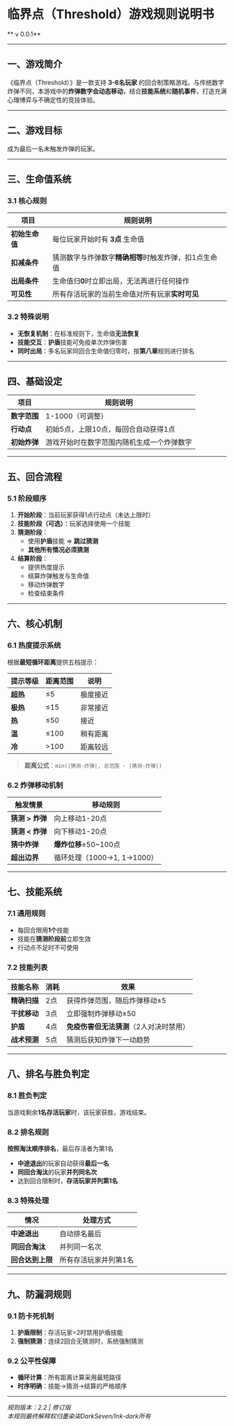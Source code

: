 # 临界点（Threshold）游戏规则说明书  
** v 0.0.1**

---

## 一、游戏简介  
《临界点（Threshold）》是一款支持 **3-6名玩家** 的回合制策略游戏。与传统数字炸弹不同，本游戏中的**炸弹数字会动态移动**，结合**技能系统**和**随机事件**，打造充满心理博弈与不确定性的竞技体验。

---

## 二、游戏目标  
成为最后一名未触发炸弹的玩家。

---

## 三、生命值系统

### 3.1 核心规则
| 项目 | 规则说明 |
|------|----------|
| **初始生命值** | 每位玩家开始时有 **3点** 生命值 |
| **扣减条件** | 猜测数字与炸弹数字**精确相等**时触发炸弹，扣1点生命值 |
| **出局条件** | 生命值归**0**时立即出局，无法再进行任何操作 |
| **可见性** | 所有存活玩家的当前生命值对所有玩家**实时可见** |

### 3.2 特殊说明
- **无恢复机制**：在标准规则下，生命值**无法恢复**
- **技能交互**：**护盾**技能可免疫单次炸弹伤害
- **同时出局**：多名玩家同回合生命值归零时，按**第八章**规则进行排名

---

## 四、基础设定  
| 项目 | 规则说明 |
|------|----------|
| **数字范围** | 1-1000（可调整） |
| **行动点** | 初始5点，上限10点，每回合自动获得1点 |
| **初始炸弹** | 游戏开始时在数字范围内随机生成一个炸弹数字 |

---

## 五、回合流程  

### 5.1 阶段顺序
1. **开始阶段**：当前玩家获得1点行动点（未达上限时）  
2. **技能阶段（可选）**：玩家选择使用一个技能  
3. **猜测阶段**：  
   - 使用**护盾**技能 ⇒ **跳过猜测**  
   - **其他所有情况必须猜测**  
4. **结算阶段**：  
   - 提供热度提示  
   - 结算炸弹触发与生命值  
   - 移动炸弹数字  
   - 检查结束条件  

---

## 六、核心机制  

### 6.1 热度提示系统  
根据**最短循环距离**提供五档提示：

| 提示等级 | 距离范围 | 说明 |
|----------|----------|------|
| **超热** | ≤5 | 极度接近 |
| **极热** | ≤15 | 非常接近 |
| **热** | ≤50 | 接近 |
| **温** | ≤100 | 稍有距离 |
| **冷** | >100 | 距离较远 |

> **距离公式**：`min(|猜测-炸弹|, 总范围 - |猜测-炸弹|)`

### 6.2 炸弹移动机制  
| 触发情景 | 移动规则 |
|----------|----------|
| **猜测 > 炸弹** | 向上移动1-20点 |
| **猜测 < 炸弹** | 向下移动1-20点 |
| **猜中炸弹** | **爆炸位移**±50~100点 |
| **超出边界** | 循环处理（1000→1, 1→1000） |

---

## 七、技能系统  

### 7.1 通用规则
- 每回合限用**1个**技能
- 技能在**猜测阶段前**立即生效
- 行动点不足时不可使用

### 7.2 技能列表  
| 技能名称 | 消耗 | 效果 |
|----------|------|------|
| **精确扫描** | 2点 | 获得炸弹范围，随后炸弹移动±5 |
| **干扰移动** | 3点 | 立即强制炸弹移动±50 |
| **护盾** | 4点 | **免疫伤害但无法猜测**（2人对决时禁用） |
| **战术预测** | 5点 | 猜测后获知炸弹下一动趋势 |

---

## 八、排名与胜负判定

### 8.1 胜负判定
当游戏剩余**1名存活玩家**时，该玩家获胜，游戏结束。

### 8.2 排名规则
**按照淘汰顺序排名**，最后存活者为第1名
- **中途退出**的玩家自动获得**最后一名**
- **同回合淘汰**的玩家**并列同名次**
- 达到回合限制时，**存活玩家并列第1名**

### 8.3 特殊处理
| 情况 | 处理方式 |
|------|----------|
| **中途退出** | 自动排名最后 |
| **同回合淘汰** | 并列同一名次 |
| **回合达到上限** | 所有存活玩家并列第1名 |

---

## 九、防漏洞规则  

### 9.1 防卡死机制
1. **护盾限制**：存活玩家=2时禁用护盾技能
2. **强制猜测**：连续2回合无猜测时，系统强制猜测

### 9.2 公平性保障
- **循环计算**：所有距离计算采用最短路径
- **时序明确**：技能→猜测→结算的严格顺序

---

*规则版本：2.2 | 修订版*  
*本规则最终解释权归墨染柒DarkSeven/Ink-dark所有*